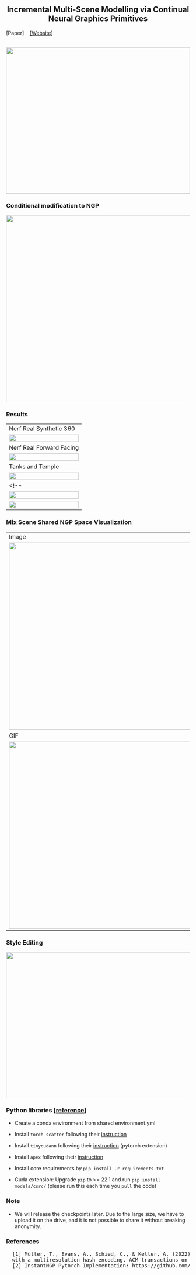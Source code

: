 <h2 style="text-align:center;"> Incremental Multi-Scene Modelling via Continual Neural Graphics Primitives </h2> 
<p>[Paper] &nbsp;&nbsp; <a href="https://anonymous.4open.science/w/C-NGP/">[Website]</a></p>

<br/>

<image src="results/c3ngp_teaser.png" width="100%" height="400px"/>

### Conditional modification to NGP

<image src="results/cclngp_architecture.png" width="512px">

### Results

||
|-----|
|Nerf Real Synthetic 360|
|<image src="results/nerf_synth.png" width="100%"/>|
|Nerf Real Forward Facing|
|<image src="results/nerf_real.png" width="100%"/>|
|Tanks and Temple|
|<image src="results/qual_tanksandtemple.png" width="100%"/>|
<!-- |Qualitative Comparision|
|<image src="results/qual_comparision.png" width="100%"/>|
|<image src="results/extra_comparision.png" width="100%"/>| -->

### Mix Scene Shared NGP Space Visualization
||
|-----|
|Image|
|<image src="results/mixscene.png" width="512px" height="512px"/>|
|GIF|
|<image src="./results/mixscene.gif" width="512px" height="512px"/>|

### Style Editing

<image src="results/multistylengp.png" width="668px" height="400px">

### Python libraries [[reference](https://github.com/kwea123/ngp_pl/tree/master#software)]
  * Create a conda environment from shared environment.yml
  * Install `torch-scatter` following their [instruction](https://github.com/rusty1s/pytorch_scatter#installation)
  * Install `tinycudann` following their [instruction](https://github.com/NVlabs/tiny-cuda-nn#pytorch-extension) (pytorch extension)
  * Install `apex` following their [instruction](https://github.com/NVIDIA/apex#linux)
  * Install core requirements by `pip install -r requirements.txt`

* Cuda extension: Upgrade `pip` to >= 22.1 and run `pip install models/csrc/` (please run this each time you `pull` the code)

### Note

* We will release the checkpoints later. Due to the large size, we have to upload it on the drive, and it is not possible to share it without breaking anonymity.

### References
<pre>
  [1] Müller, T., Evans, A., Schied, C., & Keller, A. (2022). Instant neural graphics primitives 
  with a multiresolution hash encoding. ACM transactions on graphics (TOG), 41(4), 1-15.
  [2] InstantNGP Pytorch Implementation: https://github.com/kwea123/ngp_pl]
</pre>
